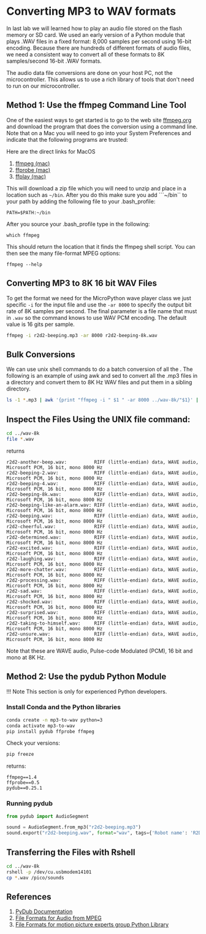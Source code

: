 # Converting MP3 to WAV formats

In last lab we will learned how to play an audio file stored on the flash memory or SD card.  We used an early version of a Python module that plays .WAV files in a fixed format: 8,000 samples per second using 16-bit encoding.  Because there are hundreds of different formats of audio files, we need a consistent way to convert all of these formats to 8K samples/second 16-bit .WAV formats.

The audio data file conversions are done on your host PC, not the microcontroller. This allows us to use a rich library of tools that don't need to run on our microcontroller.

## Method 1: Use the ffmpeg Command Line Tool

One of the easiest ways to get started is to go to the web site [ffmpeg.org](https://www.ffmpeg.org/download.html) and download the program that does the conversion using a command line.  Note that on a Mac you will need to go into your System Preferences and indicate that the following programs are trusted:

Here are the direct links for MacOS

1. [ffmpeg (mac)](https://evermeet.cx/ffmpeg/ffmpeg-104676-g5593f5cf24.zip)
2. [ffprobe (mac)](https://evermeet.cx/ffmpeg/ffprobe-104676-g5593f5cf24.zip)
3. [ffplay (mac)](https://evermeet.cx/ffmpeg/ffplay-104454-gd92fdc7144.zip)

This will download a zip file which you will need to unzip and place in a location such as ```~/bin```.  After you do this make sure you add ```~/bin`` to your path by adding the following file to your .bash_profile:

```PATH=$PATH:~/bin```

After you source your .bash_profile type in the following:

```which ffmpeg```

This should return the location that it finds the ffmpeg shell script.  You can then see the many file-format MPEG options:

```ffmpeg --help```

## Converting MP3 to 8K 16 bit WAV Files

To get the format we need for the MicroPython wave player class we just specific ```-i``` for the input file and use the ```-ar 8000``` to specify the output bit rate of 8K samples per second.  The final parameter is a file name that must in ```.wav``` so the command knows to use WAV PCM encoding.  The default value is 16 gits per sample.

```sh
ffmpeg -i r2d2-beeping.mp3 -ar 8000 r2d2-beeping-8k.wav
```

## Bulk Conversions

We can use unix shell commands to do a batch conversion of all the .  The following is an example of using awk and sed to convert all the .mp3 files in a directory and convert them to 8K Hz WAV files and put them in a sibling directory.

```sh
ls -1 *.mp3 | awk '{print "ffmpeg -i " $1 " -ar 8000 ../wav-8k/"$1}' | sed s/mp3$/wav/ | sh
```

## Inspect the Files Using the UNIX file command:

```sh
cd ../wav-8k
file *.wav
```

returns
```
r2d2-another-beep.wav:          RIFF (little-endian) data, WAVE audio, Microsoft PCM, 16 bit, mono 8000 Hz
r2d2-beeping-2.wav:             RIFF (little-endian) data, WAVE audio, Microsoft PCM, 16 bit, mono 8000 Hz
r2d2-beeping-4.wav:             RIFF (little-endian) data, WAVE audio, Microsoft PCM, 16 bit, mono 8000 Hz
r2d2-beeping-8k.wav:            RIFF (little-endian) data, WAVE audio, Microsoft PCM, 16 bit, mono 8000 Hz
r2d2-beeping-like-an-alarm.wav: RIFF (little-endian) data, WAVE audio, Microsoft PCM, 16 bit, mono 8000 Hz
r2d2-beeping.wav:               RIFF (little-endian) data, WAVE audio, Microsoft PCM, 16 bit, mono 8000 Hz
r2d2-cheerful.wav:              RIFF (little-endian) data, WAVE audio, Microsoft PCM, 16 bit, mono 8000 Hz
r2d2-determined.wav:            RIFF (little-endian) data, WAVE audio, Microsoft PCM, 16 bit, mono 8000 Hz
r2d2-excited.wav:               RIFF (little-endian) data, WAVE audio, Microsoft PCM, 16 bit, mono 8000 Hz
r2d2-laughing.wav:              RIFF (little-endian) data, WAVE audio, Microsoft PCM, 16 bit, mono 8000 Hz
r2d2-more-chatter.wav:          RIFF (little-endian) data, WAVE audio, Microsoft PCM, 16 bit, mono 8000 Hz
r2d2-processing.wav:            RIFF (little-endian) data, WAVE audio, Microsoft PCM, 16 bit, mono 8000 Hz
r2d2-sad.wav:                   RIFF (little-endian) data, WAVE audio, Microsoft PCM, 16 bit, mono 8000 Hz
r2d2-shocked.wav:               RIFF (little-endian) data, WAVE audio, Microsoft PCM, 16 bit, mono 8000 Hz
r2d2-surprised.wav:             RIFF (little-endian) data, WAVE audio, Microsoft PCM, 16 bit, mono 8000 Hz
r2d2-taking-to-himself.wav:     RIFF (little-endian) data, WAVE audio, Microsoft PCM, 16 bit, mono 8000 Hz
r2d2-unsure.wav:                RIFF (little-endian) data, WAVE audio, Microsoft PCM, 16 bit, mono 8000 Hz
```

Note that these are WAVE audio, Pulse-code Modulated (PCM), 16 bit and mono at 8K Hz.

## Method 2: Use the pydub Python Module

!!! Note
    This section is only for experienced Python developers.

### Install Conda and the Python libraries

```sh
conda create -n mp3-to-wav python=3
conda activate mp3-to-wav
pip install pydub ffprobe ffmpeg
```

Check your versions:

```sh
pip freeze
```

returns:

```
ffmpeg==1.4
ffprobe==0.5
pydub==0.25.1
```

### Running pydub

```py
from pydub import AudioSegment

sound = AudioSegment.from_mp3("r2d2-beeping.mp3")
sound.export("r2d2-beeping.wav", format="wav", tags={'Robot name': 'R2D2'})
```

## Transferring the Files with Rshell

```sh
cd ../wav-8k
rshell -p /dev/cu.usbmodem14101
cp *.wav /pico/sounds
```

## References

1. [PyDub Documentation](http://pydub.com/)
2. [File Formats for Audio from MPEG](http://www.ffmpeg.org/general.html#Audio-Codecs)
3. [File Formats for motion picture experts group Python Library](http://www.ffmpeg.org/general.html#File-Formats)
